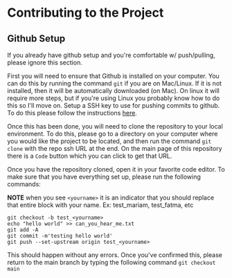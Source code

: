# Contributing to the Project

## Github Setup
If you already have github setup and you're comfortable w/ push/pulling, please ignore this section.

First you will need to ensure that Github is installed on your computer. You can do this by running the command `git` if you are on Mac/Linux. If it is 
not installed, then it will be automatically downloaded (on Mac). On linux it will require more steps, but if you're using Linux you probably know how 
to do this so I'll move on. Setup a SSH key to use for pushing commits to github. To do this please follow the instructions [here](https://docs.github.com/en/authentication/connecting-to-github-with-ssh/adding-a-new-ssh-key-to-your-github-account).

Once this has been done, you will need to clone the repository to your local environment. To do this, please go to a directory on your computer where you 
would like the project to be located, and then run the command `git clone` with the repo ssh URL at the end. On the main page of this repository there is 
a `Code` button which you can click to get that URL.

Once you have the repository cloned, open it in your favorite code editor. To make sure that you have everything set up, please run the following commands:

**NOTE** when you see `<yourname>` it is an indicator that you should replace that entire block with your name. Ex: test_mariam, test_fatma, etc
```
git checkout -b test_<yourname>
echo "hello world" >> can_you_hear_me.txt
git add -A
git commit -m'testing hello world'
git push --set-upstream origin test_<yourname>
```
This should happen without any errors. Once you've confirmed this, please return to the main branch by typing the following command `git checkout main`
